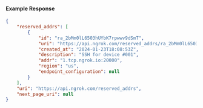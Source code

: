 <!-- Code generated for API Clients. DO NOT EDIT. -->

#### Example Response

```json
{
	"reserved_addrs": [
		{
			"id": "ra_2bMm0lL6503hUYbK7rpwwv9dSmT",
			"uri": "https://api.ngrok.com/reserved_addrs/ra_2bMm0lL6503hUYbK7rpwwv9dSmT",
			"created_at": "2024-01-23T18:08:53Z",
			"description": "SSH for device #001",
			"addr": "1.tcp.ngrok.io:20000",
			"region": "us",
			"endpoint_configuration": null
		}
	],
	"uri": "https://api.ngrok.com/reserved_addrs",
	"next_page_uri": null
}
```
